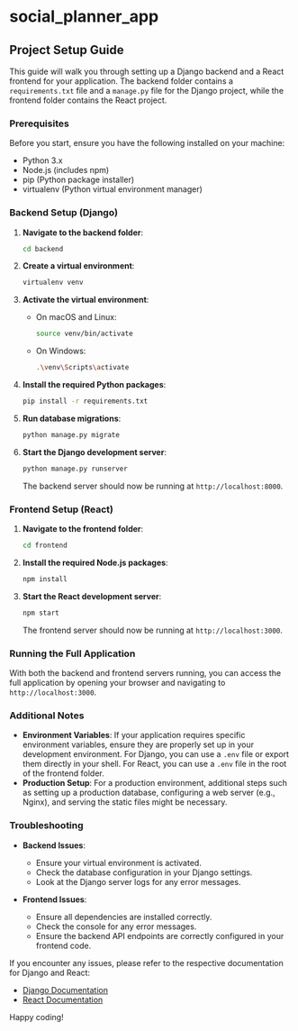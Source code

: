 # social_planner_app


## Project Setup Guide

This guide will walk you through setting up a Django backend and a React frontend for your application. The backend folder contains a `requirements.txt` file and a `manage.py` file for the Django project, while the frontend folder contains the React project.

### Prerequisites

Before you start, ensure you have the following installed on your machine:

- Python 3.x
- Node.js (includes npm)
- pip (Python package installer)
- virtualenv (Python virtual environment manager)

### Backend Setup (Django)

1. **Navigate to the backend folder**:
   ```sh
   cd backend
   ```

2. **Create a virtual environment**:
   ```sh
   virtualenv venv
   ```

3. **Activate the virtual environment**:
   - On macOS and Linux:
     ```sh
     source venv/bin/activate
     ```
   - On Windows:
     ```sh
     .\venv\Scripts\activate
     ```

4. **Install the required Python packages**:
   ```sh
   pip install -r requirements.txt
   ```

5. **Run database migrations**:
   ```sh
   python manage.py migrate
   ```

6. **Start the Django development server**:
   ```sh
   python manage.py runserver
   ```

   The backend server should now be running at `http://localhost:8000`.

### Frontend Setup (React)

1. **Navigate to the frontend folder**:
   ```sh
   cd frontend
   ```

2. **Install the required Node.js packages**:
   ```sh
   npm install
   ```

3. **Start the React development server**:
   ```sh
   npm start
   ```

   The frontend server should now be running at `http://localhost:3000`.

### Running the Full Application

With both the backend and frontend servers running, you can access the full application by opening your browser and navigating to `http://localhost:3000`.

### Additional Notes

- **Environment Variables**: If your application requires specific environment variables, ensure they are properly set up in your development environment. For Django, you can use a `.env` file or export them directly in your shell. For React, you can use a `.env` file in the root of the frontend folder.
- **Production Setup**: For a production environment, additional steps such as setting up a production database, configuring a web server (e.g., Nginx), and serving the static files might be necessary.

### Troubleshooting

- **Backend Issues**:
  - Ensure your virtual environment is activated.
  - Check the database configuration in your Django settings.
  - Look at the Django server logs for any error messages.

- **Frontend Issues**:
  - Ensure all dependencies are installed correctly.
  - Check the console for any error messages.
  - Ensure the backend API endpoints are correctly configured in your frontend code.

If you encounter any issues, please refer to the respective documentation for Django and React:

- [Django Documentation](https://docs.djangoproject.com/)
- [React Documentation](https://reactjs.org/docs/)


Happy coding!